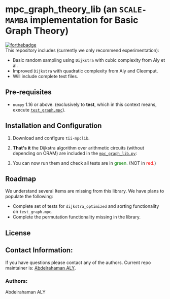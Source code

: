 # mpc_graph_theory_lib (an `SCALE-MAMBA` implementation for Basic Graph Theory)

[![forthebadge](https://forthebadge.com/images/badges/as-seen-on-tv.svg)](https://github.com/Crypto-TII/mpc_graph_theory_lib)\
This repository includes (currently we only recommend experimentation):

* Basic random sampling using `Dijkstra` with cubic complexity from Aly et al.
* Improved `Dijkstra` with quadratic complexity from Aly and Cleemput.
* Will include complete test files.

## Pre-requisites
* `numpy` 1.16 or above. (exclusively to __test__, which in this context means, execute [`test_graph.mpc`](../Programs/test_graph/test_graph.mpc)).

## Installation and Configuration
1. Download and configure `tii-mpclib`.
   
2. **That's it** the Dijkstra algorithm over arithmetic circuits (without depending on ORAM) are included in the [`mpc_graph_lib.py`](../Compiler/rabbit_lib.py):
1. You can now run them and check all tests are in <span style='color:green'>green.</span> (NOT in <span style='color:red'>red.</span>)

## Roadmap
We understand several Items are missing from this library. We have plans to populate the following:
* Complete set of tests for `dijkstra_optimized` and sorting functionality on `test_graph.mpc`.
* Complete the permutation functionality missing in the library. 

## License
## Contact Information:
If you have questions please contact any of the authors. Current repo maintainer is: [Abdelrahaman ALY](mailto:abdelrahaman.aly@tii.ae). 
### Authors: 
Abdelrahaman ALY
